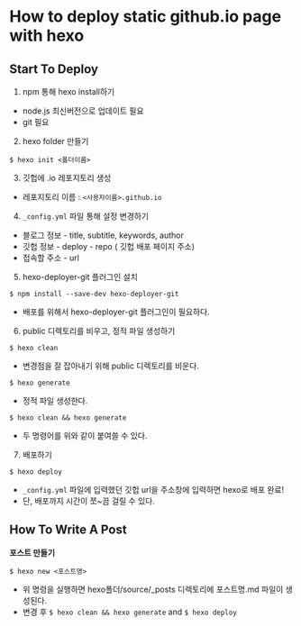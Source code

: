 # How to deploy static github.io page with hexo

## Start To Deploy
1. npm 통해 hexo install하기
- node.js 최신버전으로 업데이트 필요
- git 필요

2. hexo folder 만들기
```
$ hexo init <폴더이름>
```
3. 깃헙에 .io 레포지토리 생성
- 레포지토리 이름 : `<사용자이름>.github.io` 

4. `_config.yml` 파일 통해 설정 변경하기
- 블로그 정보 - title, subtitle, keywords, author
- 깃헙 정보 - deploy - repo ( 깃헙 배포 페이지 주소)
- 접속할 주소 - url

5. hexo-deployer-git 플러그인 설치

```$ npm install --save-dev hexo-deployer-git```
- 배포를 위해서 hexo-deployer-git 플러그인이 필요하다.


6. public 디렉토리를 비우고, 정적 파일 생성하기

```$ hexo clean```
- 변경점을 잘 잡아내기 위해 public 디렉토리를 비운다.

```$ hexo generate```
- 정적 파일 생성한다.

```$ hexo clean && hexo generate```
- 두 명령어를 위와 같이 붙여쓸 수 있다.

7. 배포하기

```$ hexo deploy```
- `_config.yml` 파일에 입력했던 깃헙 url을 주소창에 입력하면 hexo로 배포 완료!
- 단, 배포까지 시간이 쪼~끔 걸릴 수 있다.

## How To Write A Post

__포스트 만들기__

```$ hexo new <포스트명>```
- 위 명령을 실행하면 hexo폴더/source/_posts 디렉토리에 포스트명.md 파일이 생성된다.
- 변경 후 `$ hexo clean && hexo generate` and `$ hexo deploy`



